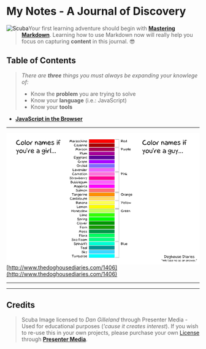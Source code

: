 # My Notes - A Journal of Discovery

[![Scuba](./images/stick_figure_scuba.gif)](#credits)

> Your first learning adventure should begin with [**Mastering Markdown**](https://guides.github.com/features/mastering-markdown/). Learning how to use Markdown now will really help you focus on capturing **content** in this journal. :sunglasses:

## Table of Contents

> *There are **three** things you must always be expanding your knowlege of:*
>
> - Know the **problem** you are trying to solve
> - Know your **language** (i.e.: JavaScript)
> - Know your **tools**

- [**JavaScript in the Browser**](./01-JS-in-the-browser.md)

----

![Colors](../images/2010-03-01-12bf011.png)

[http://www.thedoghousediaries.com/1406](http://www.thedoghousediaries.com/1406)

----

<!-- Custom Styling - Modify for Fun and Learning - No Warranties Implied -->
<style type="text/css">
img:first-child {
    float: left;
    width: auto;
}
</style>

----

## Credits

> Scuba Image licensed to *Dan Gilleland* through Presenter Media - Used for educational purposes (*'cause it creates interest*). If you wish to re-use this in your own projects, please purchase your own [License](https://www.presentermedia.com/eula.html) through [**Presenter Media**](https://www.presentermedia.com/).
